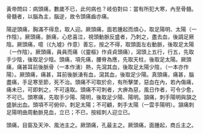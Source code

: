黃帝問曰：病頭痛，數歲不已，此何病也？岐伯對曰：當有所犯大寒，內至骨髓。骨髓者，以腦為主，腦逆，故令頭痛齒亦痛。

陽逆頭痛，胸滿不得息，取人迎。厥頭痛，面若腫起而煩心，取足陽明、太陽（一作陰）。厥頭痛，脈痛，心悲喜泣，視頭動脈反盛者，乃刺之，盡去血，後調足厥陰。厥頭痛，噫（《九墟》作意）善忘，按之不得，取頭面左右動脈，後取足太陽（一作陰）。厥頭痛，員員而痛（《靈樞》作貞貞頭痛），瀉頭上五行，行五，先取手少陰，後取足少陰。頭痛，項先痛，腰脊為應，先取天柱，後取足太陽。厥頭痛，痛甚耳前後脈骨（一本作湧）熱，先瀉其血，後取足太陽少陰，（一本亦作陽）。厥頭痛，痛甚，耳前後脈湧有血，瀉其血，後取足少陽。真頭痛，痛甚，腦盡痛，手足寒至節，死不治。頭痛不可取於俞，有所擊墜，惡血在內，若內傷痛，痛未已，可即刺之，不可遠取。頭痛不可刺者，大痹為惡，風日作者，可令少愈，不可已。頭寒痛，先取手少陽、陽明，後取足少陽、陽明。頷痛，刺手陽明與頷之盛脈出血。頭項不可俯仰，刺足太陽；不可顧，刺手太陽（一雲手陽明）。頷痛刺足陽明曲周動脈見血，立已；不已，按經刺人迎立已。

頭痛，目窗及天沖、風池主之。厥頭痛，孔最主之。厥頭痛，面腫起，商丘主之。
